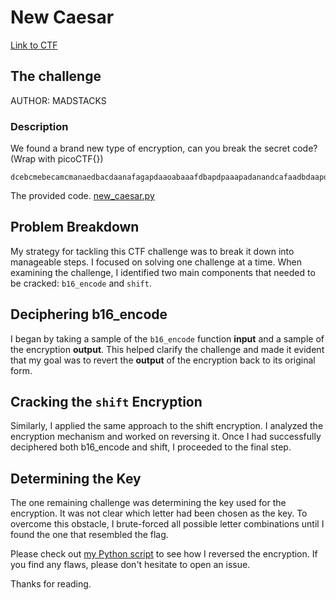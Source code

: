 # New Caesar

[Link to CTF](https://play.picoctf.org/practice/challenge/158?category=2&page=1)

## The challenge
AUTHOR: MADSTACKS

### Description
We found a brand new type of encryption, can you break the secret code? (Wrap with picoCTF{}) 
```
dcebcmebecamcmanaedbacdaanafagapdaaoabaaafdbapdpaaapadanandcafaadbdaapdpandcac
```
The provided code.
[new_caesar.py](./new_caesar.py)

## Problem Breakdown
My strategy for tackling this CTF challenge was to break it down into manageable steps. I focused on solving one challenge at a time. When examining the challenge, I identified two main components that needed to be cracked: `b16_encode` and `shift`.

## Deciphering b16_encode
I began by taking a sample of the `b16_encode` function **input** and a sample of the encryption **output**. This helped clarify the challenge and made it evident that my goal was to revert the **output** of the encryption back to its original form.

## Cracking the `shift` Encryption
Similarly, I applied the same approach to the shift encryption. I analyzed the encryption mechanism and worked on reversing it. Once I had successfully deciphered both b16_encode and shift, I proceeded to the final step.

## Determining the Key
The one remaining challenge was determining the key used for the encryption. It was not clear which letter had been chosen as the key. To overcome this obstacle, I brute-forced all possible letter combinations until I found the one that resembled the flag.


Please check out [my Python script](./e.py) to see how I reversed the encryption. If you find any flaws, please don't hesitate to open an issue.



Thanks for reading.
